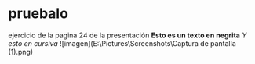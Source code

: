 # pruebalo
ejercicio de la pagina 24 de la presentación
**Esto es un texto en negrita**
_Y esto en cursiva_
![imagen](E:\Pictures\Screenshots\Captura de pantalla (1).png)
